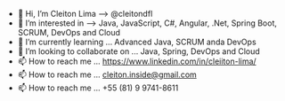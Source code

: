 - 👋 Hi, I’m Cleiton Lima --> @cleitondfl
- 👀 I’m interested in --> Java, JavaScript, C#, Angular, .Net, Spring Boot, SCRUM, DevOps and Cloud
- 🌱 I’m currently learning ... Advanced Java, SCRUM anda DevOps
- 💞️ I’m looking to collaborate on ... Java, Spring, DevOps and Cloud
- 📫 How to reach me ... https://www.linkedin.com/in/cleiiton-lima/
- 📫 How to reach me ... cleiton.inside@gmail.com      
- 📫 How to reach me ... +55 (81) 9 9741-8611

<!---
cleitondfl/cleitondfl is a ✨ special ✨ repository because its `README.md` (this file) appears on your GitHub profile.
You can click the Preview link to take a look at your changes.
--->
